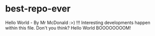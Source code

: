# best-repo-ever
Hello World - By Mr McDonald :>) !!!
Interesting developments happen within this file.
Don't you think?
Hello
World
BOOOOOOOOM!